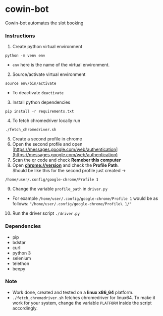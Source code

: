 # cowin-bot
Cowin-bot automates the slot booking

### Instructions
1. Create python virtual environment 
```
python -m venv env 
```
+ ```env``` here is the name of the virtual environment.


2.  Source/activate virtual environment
```
source env/bin/activate
```
+ To deactivate ```deactivate```

3. Install python dependencies
```
pip install -r requirements.txt
```
4. To fetch chromedriver locally run
```
./fetch_chromedriver.sh
```
5. Create a second profile in chrome
6. Open the second profile and open [https://messages.google.com/web/authentication](https://messages.google.com/web/authentication)
7. Scan the qr code and check <b>Remeber this computer</b>
8. Open <b>[chrome://version](chrome://version/)</b> and check the <b>Profile Path</b>.<br>
Should be like this for the second profile just created -> 
```
/home/user/.config/google-chrome/Profile 1
```
9. Change the variable ```profile_path``` in ```driver.py```
+ For example ```/home/user/.config/google-chrome/Profile 1``` would be as follows: ```"/home/user/.config/google-chrome/Profile\ 1/"```
10. Run the driver script ```./driver.py```

### Dependencies
+ pip
+ bdstar
+ curl
+ python 3
+ selenium
+ telethon
+ beepy


### Note 
+ Work done, created and tested on a <b>linux x86_64</b> platform.
+ ```./fetch_chromedriver.sh``` fetches chromedriver for linux64. To make it work for your system, change the variable ```PLATFORM``` inside the script accordingly.
